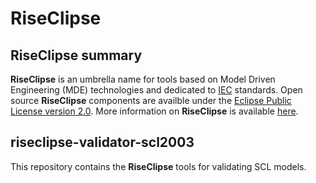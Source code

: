 # RiseClipse
## RiseClipse summary
**RiseClipse** is an umbrella name for tools based on Model Driven Engineering (MDE) technologies and dedicated to [IEC](http://www.iec.ch/) standards. Open source **RiseClipse** components are availble under the [Eclipse Public License version 2.0](https://www.eclipse.org/org/documents/epl-2.0/EPL-2.0.html). More information on **RiseClipse** is available [here](https://riseclipse.github.io/).

## riseclipse-validator-scl2003
This repository contains the **RiseClipse** tools for validating SCL models.
